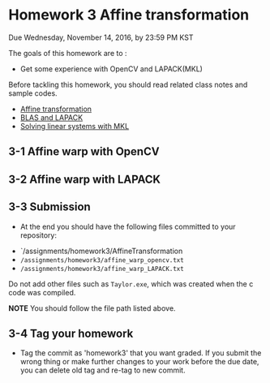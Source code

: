 # Homework 3 Affine transformation
Due Wednesday, November 14, 2016, by 23:59 PM KST

The goals of this homework are to :
- Get some experience with OpenCV and LAPACK(MKL)

Before tackling this homework, you should read related class notes and sample codes.
 - [Affine transformation](slides/ec_siip_10.pdf)
 - [BLAS and LAPACK](slides/ec_siip_11.pdf)
 - [Solving linear systems with MKL](slides/ec_siip_12.pdf)

## 3-1 Affine warp with OpenCV

## 3-2 Affine warp with LAPACK

## 3-3 Submission
 - At the end you should have the following files committed to your repository:
  * `/assignments/homework3/AffineTransformation
  * `/assignments/homework3/affine_warp_opencv.txt`
  * `/assignments/homework3/affine_warp_LAPACK.txt`

 Do not add other files such as `Taylor.exe`, which was created when the c code was compiled.

 **NOTE** You should follow the file path listed above.

## 3-4 Tag your homework
 - Tag the commit as 'homework3' that you want graded. If you submit the wrong thing or make further changes to your work before the due date, you can delete old tag and re-tag to new commit.